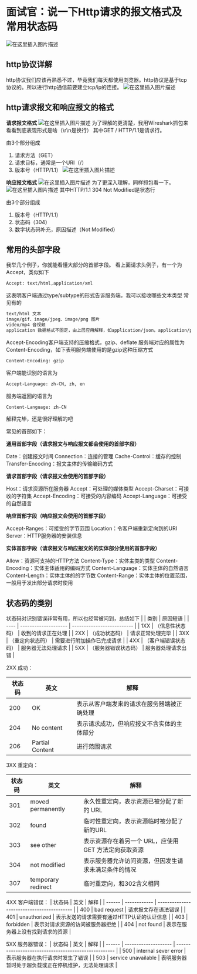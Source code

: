 # 面试官：说一下Http请求的报文格式及常用状态码

![在这里插入图片描述](https://img-blog.csdnimg.cn/20200903233131290.jpg?)
## http协议详解
http协议我们应该再熟悉不过，毕竟我们每天都使用浏览器。http协议是基于tcp协议的。所以进行http通信前要建立tcp/ip的连接。
![在这里插入图片描述](https://img-blog.csdnimg.cn/20190822205305242.PNG?)
## http请求报文和响应报文的格式
**请求报文格式**
![在这里插入图片描述](https://img-blog.csdnimg.cn/20190822223354538.PNG?)
为了理解的更清楚，我用Wireshark抓包来看看到底表现形式是啥（\r\n是换行）
其中GET / HTTP/1.1是请求行。

由3个部分组成
1. 请求方法（GET）
2. 请求目标，通常是一个URI（/）
3. 版本号（HTTP/1.1）
![在这里插入图片描述](https://img-blog.csdnimg.cn/20190822205442804.PNG?)

**响应报文格式**
![在这里插入图片描述](https://img-blog.csdnimg.cn/20190822223707561.PNG?)
为了更深入理解，同样抓包看一下。
![在这里插入图片描述](https://img-blog.csdnimg.cn/2019082220552683.PNG)
其中HTTP/1.1 304 Not Modified是状态行

由3个部分组成
1. 版本号（HTTP/1.1）
2. 状态码（304）
3.  数字状态码补充，原因描述（Not Modified）
## 常用的头部字段
我举几个例子，你就能看懂大部分的首部字段。
看上面请求头例子，有一个为Accept，类似如下

```xml
Accept: text/html,application/xml
```
这表明客户端通过type/subtype的形式告诉服务端，我可以接收哪些文本类型
常见有的

```xml
text/html 文本
image/gif、image/jpeg、image/png 图片
video/mp4 音视频
application 数据格式不固定，由上层应用解释，如application/json，application/pdf等
```

Accept-Encoding客户端支持的压缩格式，gzip、deflate
服务端对应的属性为Content-Encoding，如下表明服务端使用的是gzip这种压缩方式

```xml
Content-Encoding: gzip
```
客户端能识别的语言为
```xml
Accept-Language: zh-CN, zh, en
```

服务端返回的语言为

```xml
Content-Language: zh-CN
```
解释完毕，还是很好理解的吧

常见的首部如下：

**通用首部字段（请求报文与响应报文都会使用的首部字段）**

Date：创建报文时间
Connection：连接的管理
Cache-Control：缓存的控制
Transfer-Encoding：报文主体的传输编码方式


**请求首部字段（请求报文会使用的首部字段）**

Host：请求资源所在服务器
Accept：可处理的媒体类型
Accept-Charset：可接收的字符集
Accept-Encoding：可接受的内容编码
Accept-Language：可接受的自然语言


**响应首部字段（响应报文会使用的首部字段）**

Accept-Ranges：可接受的字节范围
Location：令客户端重新定向到的URI
Server：HTTP服务器的安装信息


**实体首部字段（请求报文与响应报文的的实体部分使用的首部字段）**

Allow：资源可支持的HTTP方法
Content-Type：实体主类的类型
Content-Encoding：实体主体适用的编码方式
Content-Language：实体主体的自然语言
Content-Length：实体主体的的字节数
Content-Range：实体主体的位置范围，一般用于发出部分请求时使用

## 状态码的类别
状态码对识别错误非常有用，所以也经常被问到，总结如下
|      | 类别                 | 原因短语                   |
| ---- | -------------------- | -------------------------- |
| 1XX  | （信息性状态码）     | 收到的请求正在处理         |
| 2XX  | （成功状态码）       | 请求正常处理完毕           |
| 3XX  | （重定向状态码）     | 需要进行附加操作已完成请求 |
| 4XX  | （客户端错误状态码） | 服务器无法处理请求         |
| 5XX  | （服务器错误状态码） | 服务器处理请求出错         |

2XX 成功：

| 状态码 | 英文            | 解释                                       |
| ------ | --------------- | ------------------------------------------ |
| 200    | OK              | 表示从客户端发来的请求在服务器端被正确处理 |
| 204    | No content      | 表示请求成功，但响应报文不含实体的主体部分 |
| 206    | Partial Content | 进行范围请求                               |
3XX 重定向：

| 状态码 | 英文               | 解释                                                  |
| ------ | ------------------ | ----------------------------------------------------- |
| 301    | moved permanently  | 永久性重定向，表示资源已被分配了新的 URL              |
| 302    | found              | 临时性重定向，表示资源临时被分配了新的URL             |
| 303    | see other          | 表示资源存在着另一个 URL，应使用 GET 方法定向获取资源 |
| 304    | not modified       | 表示服务器允许访问资源，但因发生请求未满足条件的情况  |
| 307    | temporary redirect | 临时重定向，和302含义相同                             |
4XX 客户端错误：
| 状态码 | 英文         | 解释                                       |
| ------ | ------------ | ------------------------------------------ |
| 400    | bad request  | 请求报文存在语法错误                       |
| 401    | unauthorized | 表示发送的请求需要有通过HTTP认证的认证信息 |
| 403    | forbidden    | 表示对请求资源的访问被服务器拒绝           |
| 404    | not found    | 表示在服务器上没有找到请求的资源           |

5XX 服务器错误：
| 状态码 | 英文                 | 解释                                                 |
| ------ | -------------------- | ---------------------------------------------------- |
| 500    | internal sever error | 表示服务器在执行请求时发生了错误                     |
| 503    | service unavailable  | 表明服务器暂时处于超负载或正在停机维护，无法处理请求 |